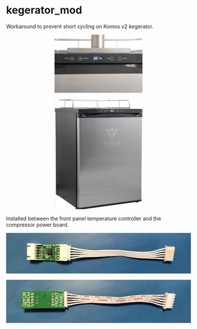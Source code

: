 # kegerator_mod
Workaround to prevent short cycling on Komos v2 kegerator.  

<p align="center"><img src="komos_v2_temperature_controller.png" alt="komos_v2_temperature_controller" width="240"/></p>
<p align="center"><img src="komos_v2.png" alt="komos_v2" width="240"/></p>

Installed between the front panel temperature controller and the compressor power board.

<p align="center"><img src="hardware/front_rev_b.jpg" alt="front" width="800"/></p>
<p align="center"><img src="hardware/back_rev_b.jpg" alt="back" width="800"/></p>
